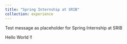 ```yaml
---
title: "Spring Internship at SRIB"
collection: experience
---
```


Test message as placeholder for Spring Internship at SRIB

Hello World !!